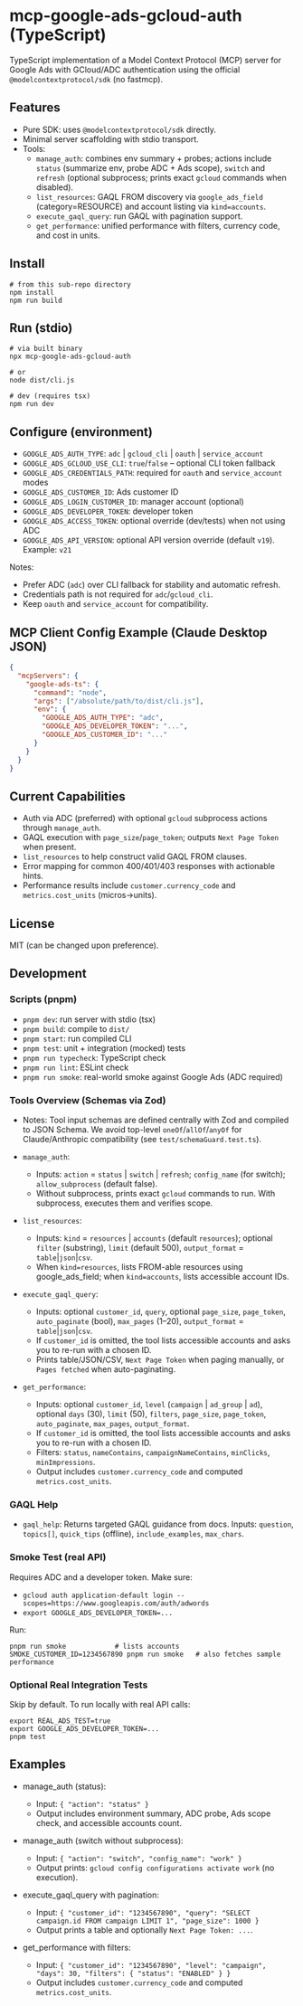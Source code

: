 # mcp-google-ads-gcloud-auth (TypeScript)

TypeScript implementation of a Model Context Protocol (MCP) server for Google Ads with GCloud/ADC authentication using the official `@modelcontextprotocol/sdk` (no fastmcp).

## Features
- Pure SDK: uses `@modelcontextprotocol/sdk` directly.
- Minimal server scaffolding with stdio transport.
- Tools:
  - `manage_auth`: combines env summary + probes; actions include `status` (summarize env, probe ADC + Ads scope), `switch` and `refresh` (optional subprocess; prints exact `gcloud` commands when disabled).
  - `list_resources`: GAQL FROM discovery via `google_ads_field` (category=RESOURCE) and account listing via `kind=accounts`.
  - `execute_gaql_query`: run GAQL with pagination support.
  - `get_performance`: unified performance with filters, currency code, and cost in units.

## Install
```
# from this sub-repo directory
npm install
npm run build
```

## Run (stdio)
```
# via built binary
npx mcp-google-ads-gcloud-auth

# or
node dist/cli.js

# dev (requires tsx)
npm run dev
```

## Configure (environment)
- `GOOGLE_ADS_AUTH_TYPE`: `adc` | `gcloud_cli` | `oauth` | `service_account`
- `GOOGLE_ADS_GCLOUD_USE_CLI`: `true`/`false` – optional CLI token fallback
- `GOOGLE_ADS_CREDENTIALS_PATH`: required for `oauth` and `service_account` modes
- `GOOGLE_ADS_CUSTOMER_ID`: Ads customer ID
- `GOOGLE_ADS_LOGIN_CUSTOMER_ID`: manager account (optional)
- `GOOGLE_ADS_DEVELOPER_TOKEN`: developer token
- `GOOGLE_ADS_ACCESS_TOKEN`: optional override (dev/tests) when not using ADC
- `GOOGLE_ADS_API_VERSION`: optional API version override (default `v19`). Example: `v21`

Notes:
- Prefer ADC (`adc`) over CLI fallback for stability and automatic refresh.
- Credentials path is not required for `adc`/`gcloud_cli`.
- Keep `oauth` and `service_account` for compatibility.

## MCP Client Config Example (Claude Desktop JSON)
```json
{
  "mcpServers": {
    "google-ads-ts": {
      "command": "node",
      "args": ["/absolute/path/to/dist/cli.js"],
      "env": {
        "GOOGLE_ADS_AUTH_TYPE": "adc",
        "GOOGLE_ADS_DEVELOPER_TOKEN": "...",
        "GOOGLE_ADS_CUSTOMER_ID": "..."
      }
    }
  }
}
```

## Current Capabilities
- Auth via ADC (preferred) with optional `gcloud` subprocess actions through `manage_auth`.
- GAQL execution with `page_size`/`page_token`; outputs `Next Page Token` when present.
- `list_resources` to help construct valid GAQL FROM clauses.
- Error mapping for common 400/401/403 responses with actionable hints.
- Performance results include `customer.currency_code` and `metrics.cost_units` (micros→units).

## License
MIT (can be changed upon preference).

## Development

### Scripts (pnpm)
- `pnpm dev`: run server with stdio (tsx)
- `pnpm build`: compile to `dist/`
- `pnpm start`: run compiled CLI
- `pnpm test`: unit + integration (mocked) tests
- `pnpm run typecheck`: TypeScript check
- `pnpm run lint`: ESLint check
- `pnpm run smoke`: real-world smoke against Google Ads (ADC required)

### Tools Overview (Schemas via Zod)
- Notes: Tool input schemas are defined centrally with Zod and compiled to JSON Schema. We avoid top-level `oneOf`/`allOf`/`anyOf` for Claude/Anthropic compatibility (see `test/schemaGuard.test.ts`).

- `manage_auth`:
  - Inputs: `action` = `status` | `switch` | `refresh`; `config_name` (for switch); `allow_subprocess` (default false).
  - Without subprocess, prints exact `gcloud` commands to run. With subprocess, executes them and verifies scope.
- `list_resources`:
  - Inputs: `kind` = `resources` | `accounts` (default `resources`); optional `filter` (substring), `limit` (default 500), `output_format` = `table`|`json`|`csv`.
  - When `kind=resources`, lists FROM-able resources using google_ads_field; when `kind=accounts`, lists accessible account IDs.
- `execute_gaql_query`:
  - Inputs: optional `customer_id`, `query`, optional `page_size`, `page_token`, `auto_paginate` (bool), `max_pages` (1–20), `output_format` = `table`|`json`|`csv`.
  - If `customer_id` is omitted, the tool lists accessible accounts and asks you to re-run with a chosen ID.
  - Prints table/JSON/CSV, `Next Page Token` when paging manually, or `Pages fetched` when auto-paginating.
- `get_performance`:
  - Inputs: optional `customer_id`, `level` (`campaign` | `ad_group` | `ad`), optional `days` (30), `limit` (50), `filters`, `page_size`, `page_token`, `auto_paginate`, `max_pages`, `output_format`.
  - If `customer_id` is omitted, the tool lists accessible accounts and asks you to re-run with a chosen ID.
  - Filters: `status`, `nameContains`, `campaignNameContains`, `minClicks`, `minImpressions`.
  - Output includes `customer.currency_code` and computed `metrics.cost_units`.

### GAQL Help
- `gaql_help`: Returns targeted GAQL guidance from docs. Inputs: `question`, `topics[]`, `quick_tips` (offline), `include_examples`, `max_chars`.

### Smoke Test (real API)
Requires ADC and a developer token. Make sure:
- `gcloud auth application-default login --scopes=https://www.googleapis.com/auth/adwords`
- `export GOOGLE_ADS_DEVELOPER_TOKEN=...`

Run:
```
pnpm run smoke            # lists accounts
SMOKE_CUSTOMER_ID=1234567890 pnpm run smoke   # also fetches sample performance
```

### Optional Real Integration Tests
Skip by default. To run locally with real API calls:
```
export REAL_ADS_TEST=true
export GOOGLE_ADS_DEVELOPER_TOKEN=...
pnpm test
```

## Examples

- manage_auth (status):
  - Input: `{ "action": "status" }`
  - Output includes environment summary, ADC probe, Ads scope check, and accessible accounts count.

- manage_auth (switch without subprocess):
  - Input: `{ "action": "switch", "config_name": "work" }`
  - Output prints: `gcloud config configurations activate work` (no execution).

- execute_gaql_query with pagination:
  - Input: `{ "customer_id": "1234567890", "query": "SELECT campaign.id FROM campaign LIMIT 1", "page_size": 1000 }`
  - Output prints a table and optionally `Next Page Token: ...`.

- get_performance with filters:
  - Input: `{ "customer_id": "1234567890", "level": "campaign", "days": 30, "filters": { "status": "ENABLED" } }`
  - Output includes `customer.currency_code` and computed `metrics.cost_units`.
